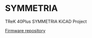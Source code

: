 # SYMMETRIA
TReK 40Plus SYMMETRIA KiCAD Project

[Firmware repository](https://github.com/digitarhythm/qmk_firmware/tree/parallax/keyboards/gl516/symmetria)
